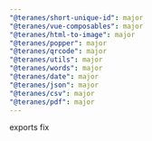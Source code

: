 ```yaml
---
"@teranes/short-unique-id": major
"@teranes/vue-composables": major
"@teranes/html-to-image": major
"@teranes/popper": major
"@teranes/qrcode": major
"@teranes/utils": major
"@teranes/words": major
"@teranes/date": major
"@teranes/json": major
"@teranes/csv": major
"@teranes/pdf": major
---
```


exports fix
